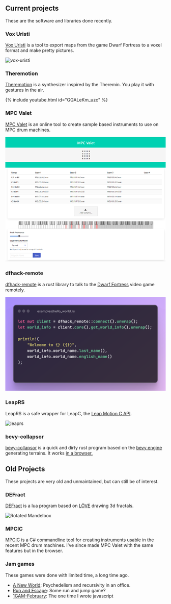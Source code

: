 ## Current projects

These are the software and libraries done recently.

### Vox Uristi

[Vox Uristi](https://plule.github.io/vox-uristi) is a tool to export maps from the game Dwarf Fortress to a voxel format and make
pretty pictures.

![vox-uristi](https://plule.github.io/vox-uristi/assets/gallery/heavenfall/iso.jpg)

### Theremotion

[Theremotion](https://plule.github.io/theremotion/) is a synthesizer inspired by the Theremin. You play it with gestures in the air.

{% include youtube.html id="GGALeKm_uzc" %}

### MPC Valet

[MPC Valet](https://plule.github.io/mpc_valet/) is an online tool to create sample based instruments to use on MPC drum machines.

![mpc-valet](https://raw.githubusercontent.com/plule/mpc_valet/main/assets/capture.png)

### dfhack-remote

[dfhack-remote](https://github.com/plule/dfhack-remote) is a rust library to talk to the [Dwarf Fortress](http://www.bay12games.com/dwarves/) video game remotely.

![dfhack-remote](https://raw.githubusercontent.com/plule/dfhack-remote/main/images/dfhack-remote.png)

### LeapRS

LeapRS is a safe wrapper for LeapC, the [Leap Motion C API](https://docs.ultraleap.com/tracking-api/).

![leaprs](https://raw.githubusercontent.com/plule/leaprs/main/images/leaprs.png)

### bevy-collapsor

[bevy-collapsor](https://github.com/plule/bevy-collapsor) is a quick and dirty rust program based on the [bevy engine](https://bevyengine.org/) generating terrains. It works [in a browser.](https://plule.github.io/bevy-collapsor/)

## Old Projects

These projects are very old and unmaintained, but can still be of interest.

### DEFract

[DEFract](https://github.com/plule/DEFract) is a lua program based on [LÖVE](https://love2d.org/) drawing 3d fractals.

![Rotated Mandelbox](http://i.imgur.com/Vshm6.jpg)

### MPCIC

[MPCIC](https://github.com/plule/MPCIC) is a C# commandline tool for creating instruments usable in the recent MPC drum machines. I've since made MPC Valet with the same features but in the browser.

### Jam games

These games were done with limited time, a long time ago.

- [A New World](https://github.com/plule/A-New-World): Psychedelism and recursivity in an office.
- [Run and Escape](https://github.com/plule/LD48-24): Some run and jump game?
- [1GAM-February](https://github.com/plule/1GAM-February): The one time I wrote javascript
